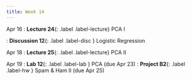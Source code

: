 ```yaml
---
title: Week 14
---
```



Apr 16
: **Lecture 24**{: .label .label-lecture} PCA I

: **Discussion 12**{: .label .label-disc } Logistic Regression

Apr 18
: **Lecture 25**{: .label .label-lecture} PCA II


Apr 19
: **Lab 12**{: .label .label-lab } PCA (due Apr 23)
: **Project B2**{: .label .label-hw } Spam & Ham II (due Apr 25)